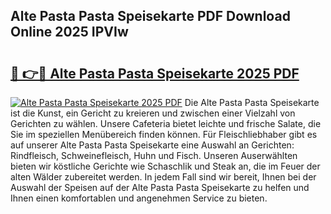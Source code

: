 ## Alte Pasta Pasta Speisekarte PDF Download Online 2025 IPVIw

# <h2><a href="http://gca444z.nevu.top/?p=Alte+Pasta+Pasta+Speisekarte">🔗 👉🔴 Alte Pasta Pasta Speisekarte 2025 PDF</a></h2>

[![Alte Pasta Pasta Speisekarte 2025 PDF](https://i.imgur.com/dBaPXMq.png)](http://gca444z.nevu.top/?p=Alte+Pasta+Pasta+Speisekarte)
Die Alte Pasta Pasta Speisekarte ist die Kunst, ein Gericht zu kreieren und zwischen einer Vielzahl von Gerichten zu wählen. Unsere Cafeteria bietet leichte und frische Salate, die Sie im speziellen Menübereich finden können. Für Fleischliebhaber gibt es auf unserer Alte Pasta Pasta Speisekarte eine Auswahl an Gerichten: Rindfleisch, Schweinefleisch, Huhn und Fisch. Unseren Auserwählten bieten wir köstliche Gerichte wie Schaschlik und Steak an, die im Feuer der alten Wälder zubereitet werden. In jedem Fall sind wir bereit, Ihnen bei der Auswahl der Speisen auf der Alte Pasta Pasta Speisekarte zu helfen und Ihnen einen komfortablen und angenehmen Service zu bieten.
